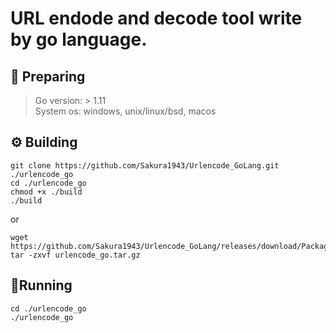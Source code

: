 # URL endode and decode tool write by go language.

## 📔 Preparing
> Go version:  > 1.11</br>
> System os: windows, unix/linux/bsd, macos

## ⚙ Building
```shell
git clone https://github.com/Sakura1943/Urlencode_GoLang.git ./urlencode_go
cd ./urlencode_go
chmod +x ./build
./build
```
or
```shell
wget https://github.com/Sakura1943/Urlencode_GoLang/releases/download/Packages/urlencode_go.tar.gz
tar -zxvf urlencode_go.tar.gz
```
## 🏃Running
```shell
cd ./urlencode_go
./urlencode_go
```